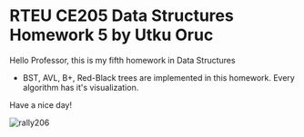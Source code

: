 # RTEU CE205 Data Structures Homework 5 by Utku Oruc

Hello Professor, this is my fifth homework in Data Structures

- BST, AVL, B+, Red-Black trees are implemented in this homework. Every algorithm has it's visualization.

Have a nice day!

![rally206](https://www.snaplap.net/wp-content/uploads/2016/12/Peugeot206WRC-2002-burns.jpg)
